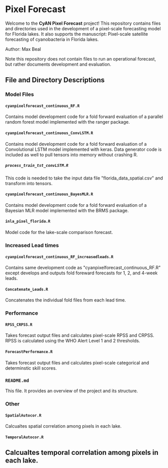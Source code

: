 # Pixel Forecast

Welcome to the **CyAN Pixel Forecast** project! This repository contains files and directories used in the development of a pixel-scale forecasting model for Florida lakes. It also supports the manuscript: Pixel-scale satellite forecasting of cyanobacteria in Florida lakes.

Author: Max Beal

Note this repository does not contain files to run an operational forecast, but rather documents development and evaluation.

## File and Directory Descriptions

### Model Files
#### `cyanpixelforecast_continuous_RF.R`
Contains model development code for a fold forward evaluation of a parallel random forest model implemented with the ranger package.

#### `cyanpixelforecast_continuous_ConvLSTM.R`
Contains model development code for a fold forward evaluation of a Convolutional LSTM model implemented with keras. Data generator code is included as well to pull tensors into memory without crashing R. 
##### `process_train_tst_convLSTM.R`
This code is needed to take the input data file "florida_data_spatial.csv" and transform into tensors.

#### `cyanpixelforecast_continuous_BayesMLR.R`
Contains model development code for a fold forward evaluation of a Bayesian MLR model implemented with the BRMS package.

#### `inla_pixel_florida.R`
Model code for the lake-scale comparison forecast.

### Increased Lead times
#### `cyanpixelforecast_continuous_RF_increasedleads.R`
Contains same development code as "cyanpixelforecast_continuous_RF.R" except develops and outputs fold foreward forecasts for 1, 2, and 4-week leads.

#### `Concatenate_Leads.R`
Concatenates the individual fold files from each lead time.

### Performance
#### `RPSS_CRPSS.R`
Takes forecast output files and calculates pixel-scale RPSS and CRPSS. RPSS is calculated using the WHO Alert Level 1 and 2 thresholds.

#### `ForecastPerformance.R`
Takes forecast output files and calculates pixel-scale categorical and determinstic skill scores.

### `README.md`
This file. It provides an overview of the project and its structure.

### Other
#### `SpatialAutocor.R`
Calcualtes spatial correlation among pixels in each lake.

#### `TemporalAutocor.R`
Calcualtes temporal correlation among pixels in each lake.
---

